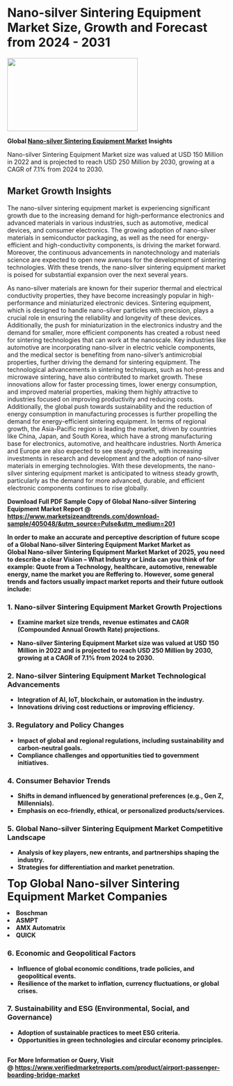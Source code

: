 <H1>Nano-silver Sintering Equipment Market Size, Growth and Forecast from 2024 - 2031</H1><img class="aligncenter size-medium wp-image-584254" src="https://thirdeyenews.in/wp-content/uploads/2024/09/Global-Market-Research-300x168.jpeg" alt="" width="300" height="168" /><p><strong>Global&nbsp;<a href="https://www.marketsizeandtrends.com/download-sample/405048/&amp;utm_source=Pulse&amp;utm_medium=201">Nano-silver Sintering Equipment Market</a> Insights</strong></p><p>Nano-silver Sintering Equipment Market size was valued at USD 150 Million in 2022 and is projected to reach USD 250 Million by 2030, growing at a CAGR of 7.1% from 2024 to 2030.</p><p><h2>Market Growth Insights</h2> <p>The nano-silver sintering equipment market is experiencing significant growth due to the increasing demand for high-performance electronics and advanced materials in various industries, such as automotive, medical devices, and consumer electronics. The growing adoption of nano-silver materials in semiconductor packaging, as well as the need for energy-efficient and high-conductivity components, is driving the market forward. Moreover, the continuous advancements in nanotechnology and materials science are expected to open new avenues for the development of sintering technologies. With these trends, the nano-silver sintering equipment market is poised for substantial expansion over the next several years.</p> <p><strong></strong></p> <p>As nano-silver materials are known for their superior thermal and electrical conductivity properties, they have become increasingly popular in high-performance and miniaturized electronic devices. Sintering equipment, which is designed to handle nano-silver particles with precision, plays a crucial role in ensuring the reliability and longevity of these devices. Additionally, the push for miniaturization in the electronics industry and the demand for smaller, more efficient components has created a robust need for sintering technologies that can work at the nanoscale. Key industries like automotive are incorporating nano-silver in electric vehicle components, and the medical sector is benefiting from nano-silver’s antimicrobial properties, further driving the demand for sintering equipment. The technological advancements in sintering techniques, such as hot-press and microwave sintering, have also contributed to market growth. These innovations allow for faster processing times, lower energy consumption, and improved material properties, making them highly attractive to industries focused on improving productivity and reducing costs. Additionally, the global push towards sustainability and the reduction of energy consumption in manufacturing processes is further propelling the demand for energy-efficient sintering equipment. In terms of regional growth, the Asia-Pacific region is leading the market, driven by countries like China, Japan, and South Korea, which have a strong manufacturing base for electronics, automotive, and healthcare industries. North America and Europe are also expected to see steady growth, with increasing investments in research and development and the adoption of nano-silver materials in emerging technologies. With these developments, the nano-silver sintering equipment market is anticipated to witness steady growth, particularly as the demand for more advanced, durable, and efficient electronic components continues to rise globally.</p> <p><strong></p><p><span class=""><strong>Download Full PDF Sample Copy of Global Nano-silver Sintering Equipment Market Report</strong> @ <a href="https://www.marketsizeandtrends.com/download-sample/405048/&amp;utm_source=Pulse&amp;utm_medium=201" target="_blank">https://www.marketsizeandtrends.com/download-sample/405048/&amp;utm_source=Pulse&amp;utm_medium=201</a></span></p><p>In order to make an accurate and perceptive description of future scope of a Global&nbsp;Nano-silver Sintering Equipment Market Market as Global&nbsp;Nano-silver Sintering Equipment Market Market of 2025, you need to describe a clear Vision &ndash; What Industry or Linda can you think of for example: Quote from a Technology, healthcare, automotive, renewable energy, name the market you are Reffering to. However, some general trends and factors usually impact market reports and their future outlook include:</p><h3>1.&nbsp;<strong>Nano-silver Sintering Equipment Market Growth Projections</strong></h3><ul><li>Examine market size trends, revenue estimates and CAGR (Compounded Annual Growth Rate) projections.</li><li><p>Nano-silver Sintering Equipment Market size was valued at USD 150 Million in 2022 and is projected to reach USD 250 Million by 2030, growing at a CAGR of 7.1% from 2024 to 2030.</p></li></ul><h3>2.&nbsp;<strong>Nano-silver Sintering Equipment Market Technological Advancements</strong></h3><ul><li>Integration of AI, IoT, blockchain, or automation in the industry.</li><li>Innovations driving cost reductions or improving efficiency.</li></ul><h3>3.&nbsp;<strong>Regulatory and Policy Changes</strong></h3><ul><li>Impact of global and regional regulations, including sustainability and carbon-neutral goals.</li><li>Compliance challenges and opportunities tied to government initiatives.</li></ul><h3>4.&nbsp;<strong>Consumer Behavior Trends</strong></h3><ul><li>Shifts in demand influenced by generational preferences (e.g., Gen Z, Millennials).</li><li>Emphasis on eco-friendly, ethical, or personalized products/services.</li></ul><h3>5.&nbsp;<strong>Global Nano-silver Sintering Equipment Market Competitive Landscape</strong></h3><ul><li>Analysis of key players, new entrants, and partnerships shaping the industry.</li><li>Strategies for differentiation and market penetration.</li></ul><p data-pm-slice="1 1 []"><span style="color: inherit; font-family: inherit; font-size: 25px;">Top Global Nano-silver Sintering Equipment Market Companies</span></p><div class="" data-test-id=""><p><li>Boschman</li><li> ASMPT</li><li> AMX Automatrix</li><li> QUICK</li></p></div><h3>6.&nbsp;<strong>Economic and Geopolitical Factors</strong></h3><ul><li>Influence of global economic conditions, trade policies, and geopolitical events.</li><li>Resilience of the market to inflation, currency fluctuations, or global crises.</li></ul><h3>7.&nbsp;<strong>Sustainability and ESG (Environmental, Social, and Governance)</strong></h3><ul><li>Adoption of sustainable practices to meet ESG criteria.</li><li>Opportunities in green technologies and circular economy principles.</li></ul><h2><strong style="font-size: 14px;">For More Information or Query, Visit @&nbsp;</strong><a style="background-color: #ffffff; font-size: 14px;" href="https://www.marketsizeandtrends.com/report/nano-silver-sintering-equipment-market/" target="_blank">https://www.verifiedmarketreports.com/product/airport-passenger-boarding-bridge-market</a></h2>
